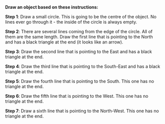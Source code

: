 <p><strong>Draw an object based on these instructions:&nbsp;</strong></p>
<p><strong>Step 1</strong>: Draw a small circle. This is going to be the centre of the object. No lines ever go through it - the inside of the circle is always empty.&nbsp;</p>
<p><strong>Step 2</strong>: There are several lines coming from the edge of the circle. All of them are the same length. Draw the first line that is pointing to the North and has a black triangle at the end (it looks like an arrow). </p>
<p><strong>Step 3</strong>: Draw the second line that is pointing to the East and has a black triangle at the end.&nbsp;</p>
<p><strong>Step 4</strong>: Draw the third line that is pointing to the South-East and has a black triangle at the end.&nbsp;</p>
<p><strong>Step 5</strong>: Draw the fourth line that is pointing to the South. This one has no triangle at the end.&nbsp;</p>
<p><strong>Step 6</strong>: Draw the fifth line that is pointing to the West. This one has no triangle at the end.&nbsp;</p>
<p><strong>Step 7</strong>: Draw a sixth line that is pointing to the North-West. This one has no triangle at the end.</p>
